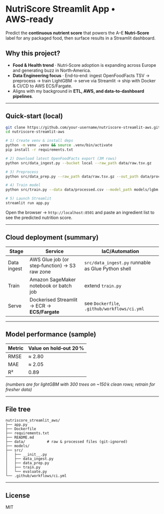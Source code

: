 # NutriScore Streamlit App • AWS‑ready

Predict the **continuous nutrient score** that powers the A–E **Nutri‑Score** label for any packaged food, then surface results in a Streamlit dashboard.

## Why this project?

* **Food & Health trend** · Nutri‑Score adoption is expanding across Europe and generating buzz in North‑America.
* **Data Engineering focus** · End‑to‑end: ingest OpenFoodFacts TSV → preprocess → train LightGBM → serve via Streamlit → ship with Docker & CI/CD to AWS ECS/Fargate.
* Aligns with my background in **ETL, AWS, and data‑to‑dashboard pipelines**.

---

## Quick‑start (local)

```bash
git clone https://github.com/your-username/nutriscore-streamlit-aws.git
cd nutriscore-streamlit-aws

# 1) Create venv & install deps
python -m venv .venv && source .venv/bin/activate
pip install -r requirements.txt

# 2) Download latest OpenFoodFacts export (3M rows)
python src/data_ingest.py --bucket local --raw_path data/raw.tsv.gz

# 3) Preprocess
python src/data_prep.py --raw_path data/raw.tsv.gz --out_path data/processed.csv

# 4) Train model
python src/train.py --data data/processed.csv --model_path models/lgbm.pkl

# 5) Launch Streamlit
streamlit run app.py
```

Open the browser → `http://localhost:8501` and paste an ingredient list to see the predicted nutrition score.

---

## Cloud deployment (summary)

| Stage | Service | IaC/Automation |
|-------|---------|----------------|
| Data ingest | AWS Glue job (or step‑function) → S3 raw zone | `src/data_ingest.py` runnable as Glue Python shell |
| Train | Amazon SageMaker notebook or batch job | extend `train.py` |
| Serve | Dockerised Streamlit → ECR → **ECS/Fargate** | see `Dockerfile`, `.github/workflows/ci.yml` |

---

## Model performance (sample)

| Metric | Value on hold‑out 20 % |
|--------|-----------------------|
| RMSE   | ≈ 2.80 |
| MAE    | ≈ 2.05 |
| R²     | 0.89 |

*(numbers are for lightGBM with 300 trees on ~150 k clean rows; retrain for fresher data)*

---

## File tree
```
nutriscore_streamlit_aws/
├── app.py
├── Dockerfile
├── requirements.txt
├── README.md
├── data/          # raw & processed files (git‑ignored)
├── models/
├── src/
│   ├── __init__.py
│   ├── data_ingest.py
│   ├── data_prep.py
│   ├── train.py
│   └── evaluate.py
└── .github/workflows/ci.yml
```

---

## License
MIT